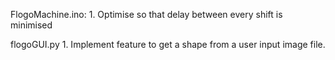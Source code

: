 FlogoMachine.ino:
    1. Optimise so that delay between every shift is minimised

flogoGUI.py
    1. Implement feature to get a shape from a user input image file.

